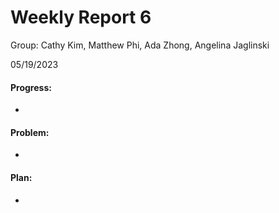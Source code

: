 # Weekly Report 6
Group: Cathy Kim, Matthew Phi, Ada Zhong, Angelina Jaglinski

05/19/2023

#### Progress:
- 

#### Problem:
- 

#### Plan:
- 
